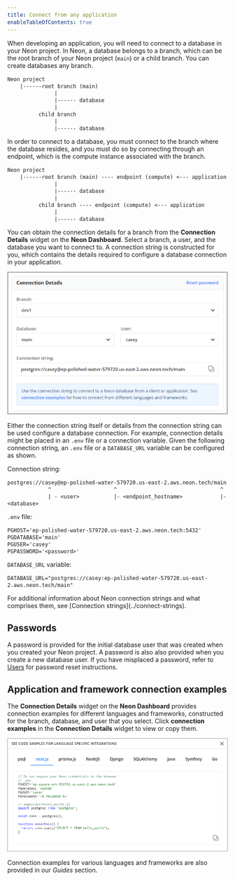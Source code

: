 ```yaml
---
title: Connect from any application
enableTableOfContents: true
---
```

When developing an application, you will need to connect to a database in your Neon project. In Neon, a database belongs to a branch, which can be the root branch of your Neon project (`main`) or a child branch. You can create databases any branch.

```text
Neon project
    |------root branch (main)
               |
               |------ database
               |
          child branch
               |
               |------ database
```

In order to connect to a database, you must connect to the branch where the database resides, and you must do so by connecting through an endpoint, which is the compute instance associated with the branch.

```text
Neon project
    |------root branch (main) ---- endpoint (compute) <--- application
               |
               |------ database
               |
          child branch ---- endpoint (compute) <--- application
               |
               |------ database  
```

You can obtain the connection details for a branch from the **Connection Details** widget on the **Neon Dashboard**. Select a branch, a user, and the database you want to connect to. A connection string is constructed for you, which contains the details required to configure a database connection in your application.

![Connection details widget](./images/connection_details.png)

Either the connection string itself or details from the connection string can be used configure a database connection. For example, connection details might be placed in an `.env` file or a connection variable. Given the following connection string, an `.env` file or a `DATABASE_URL` variable can be configured as shown.

Connection string:

```text
postgres://casey@ep-polished-water-579720.us-east-2.aws.neon.tech/main
             ^                    ^                                 ^
             | - <user>           |- <endpoint_hostname>            |- <database>                         
```

`.env` file:

```text
PGHOST='ep-polished-water-579720.us-east-2.aws.neon.tech:5432'
PGDATABASE='main'
PGUSER='casey'
PGPASSWORD='<password>'
```

`DATABASE_URL` variable:

```text
DATABASE_URL="postgres://casey:ep-polished-water-579720.us-east-2.aws.neon.tech/main"
```

<Admonition type="tip">
For additional information about Neon connection strings and what comprises them, see [Connection strings](../connect-strings).
</Admonition>

## Passwords

A password is provided for the initial database user that was created when you created your Neon project. A password is also also provided when you create a new database user. If you have misplaced a password, refer to [Users](tbd) for password reset instructions.

## Application and framework connection examples

The **Connection Details** widget on the **Neon Dashboard** provides connection examples for different languages and frameworks, constructed for the branch, database, and user that you select. Click **connection examples**  in the **Connection Details** widget to view or copy them.

![Connection details widget](./images/code_connection_examples.png)

Connection examples for various languages and frameworks are also provided in our *Guides* section.

